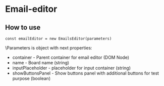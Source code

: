 # Email-editor

## How to use

`const emailEditor = new EmailsEditor(parameters)`

\Parameters is object with next properties:
- container - Parent container for email editor (DOM Node)
- name - Board name (string)
- inputPlaceholder - placeholder for input container (string)
- showButtonsPanel - Show buttons panel with additional buttons for test purpose (boolean)
